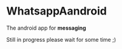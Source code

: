 # WhatsappAandroid

The android app for <b>messaging</b>

Still in progress please wait for some time ;)
